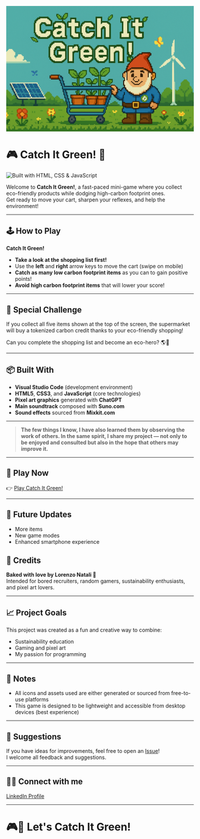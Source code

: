 <p align="center">
  <img src="assets/images/cover.png" alt="Catch It Green Cover" width="800">
</p>

# 🎮 Catch It Green! 🌱

![Built with HTML, CSS & JavaScript](https://img.shields.io/badge/Built%20with-HTML%2C%20CSS%20%26%20JavaScript-4CAF50?style=for-the-badge&logo=javascript)

Welcome to **Catch It Green!**, a fast-paced mini-game where you collect eco-friendly products while dodging high-carbon footprint ones.  
Get ready to move your cart, sharpen your reflexes, and help the environment!

---

## 🕹️ How to Play

**Catch It Green!**

- **Take a look at the shopping list first!**  
- Use the **left** and **right** arrow keys to move the cart (swipe on mobile)
- **Catch as many low carbon footprint items** as you can to gain positive points!
- **Avoid high carbon footprint items** that will lower your score!

---

## 🌿 Special Challenge

If you collect all five items shown at the top of the screen, the supermarket will buy a tokenized carbon credit thanks to your eco-friendly shopping!

Can you complete the shopping list and become an eco-hero? 🌎🛒

---

## 📦 Built With

- **Visual Studio Code** (development environment)
- **HTML5**, **CSS3**, and **JavaScript** (core technologies)
- **Pixel art graphics** generated with **ChatGPT**
- **Main soundtrack** composed with **Suno.com**
- **Sound effects** sourced from **Mixkit.com**

---

>**The few things I know, I have also learned them by observing the work of others.
In the same spirit, I share my project — not only to be enjoyed and consulted but also in the hope that others may improve it.**

---

## 🚀 Play Now

👉 [Play Catch It Green!](https://vonniedermayer.github.io/Catch-It-Green/)

---

## 🔮 Future Updates

- More items
- New game modes
- Enhanced smartphone experience


## 📜 Credits

**Baked with love by Lorenzo Natali 🍪**  
Intended for bored recruiters, random gamers, sustainability enthusiasts, and pixel art lovers.  

---

## 📈 Project Goals

This project was created as a fun and creative way to combine:
- Sustainability education
- Gaming and pixel art
- My passion for programming

---

## 📢 Notes

- All icons and assets used are either generated or sourced from free-to-use platforms
- This game is designed to be lightweight and accessible from desktop devices (best experience)

---

## 💬 Suggestions

If you have ideas for improvements, feel free to open an [Issue](https://github.com/vonNiedermayer/Catch-It-Green/issues)!  
I welcome all feedback and suggestions.

---

## 🤝🏻 Connect with me

[LinkedIn Profile](https://www.linkedin.com/in/natalilorenzo) 

---

# 🎮💚 Let's Catch It Green!


